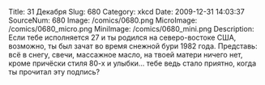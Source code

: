 Title: 31 Декабря 
Slug: 680 
Category: xkcd 
Date: 2009-12-31 14:03:37 
SourceNum: 680 
Image: /comics/0680.png 
MicroImage: /comics/0680_micro.png 
MiniImage: /comics/0680_mini.png 
Description: Если тебе исполняется 27 и ты родился на северо-востоке США, возможно, ты был зачат во время снежной бури 1982 года. Представь: всё в снегу, свечи, массажное масло, на твоей матери ничего нет, кроме причёски стиля 80-х и улыбки... тебе ведь стало приятно, когда ты прочитал эту подпись? 

